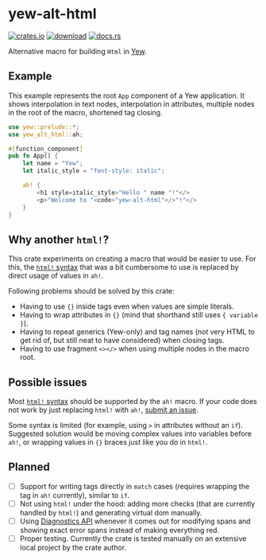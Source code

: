 # yew-alt-html

[![crates.io](https://img.shields.io/crates/v/yew-alt-html)](https://crates.io/crates/yew-alt-html)
[![download](https://img.shields.io/crates/d/yew-alt-html)](https://crates.io/crates/yew-alt-html)
[![docs.rs](https://docs.rs/yew-alt-html/badge.svg)](https://docs.rs/yew-alt-html)

Alternative macro for building `Html` in [Yew](https://yew.rs/).

## Example

This example represents the root `App` component of a Yew application.
It shows interpolation in text nodes, interpolation in attributes,
multiple nodes in the root of the macro, shortened tag closing.

```rust
use yew::prelude::*;
use yew_alt_html::ah;

#[function_component]
pub fn App() {
    let name = "Yew";
    let italic_style = "font-style: italic";

    ah! {
        <h1 style=italic_style>"Hello " name "!"</>
        <p>"Welcome to "<code>"yew-alt-html"</>"!"</>
    }
}
```

## Why another `html!`?

This crate experiments on creating a macro that would be easier to use.
For this, the [`html!` syntax](https://yew.rs/docs/concepts/html)
that was a bit cumbersome to use
is replaced by direct usage of values in `ah!`.

Following problems should be solved by this crate:

- Having to use `{}` inside tags even when values are simple literals.
- Having to wrap attributes in `{}`
  (mind that shorthand still uses `{ variable }`).
- Having to repeat generics (Yew-only) and tag names
  (not very HTML to get rid of, but still neat to have considered)
  when closing tags.
- Having to use fragment `<></>` when using multiple nodes in the macro root.

## Possible issues

Most [`html!` syntax](https://yew.rs/docs/concepts/html)
should be supported by the `ah!` macro.
If your code does not work by just replacing `html!` with `ah!`,
[submit an issue](https://github.com/kirillsemyonkin/yew-alt-html/issues).

Some syntax is limited (for example, using `>` in attributes without an `if`).
Suggested solution would be moving complex values into variables before `ah!`,
or wrapping values in `{}` braces just like you do in `html!`.

## Planned

- [ ] Support for writing tags directly in `match` cases
      (requires wrapping the tag in `ah!` currently), similar to `if`.
- [ ] Not using `html!` under the hood: adding more checks
      (that are currently handled by `html!`)
      and generating virtual dom manually.
- [ ] Using [Diagnostics API](https://github.com/rust-lang/rust/issues/54140)
      whenever it comes out for modifying spans and showing exact error spans
      instead of making everything red.
- [ ] Proper testing. Currently the crate is tested manually on
      an extensive local project by the crate author.
